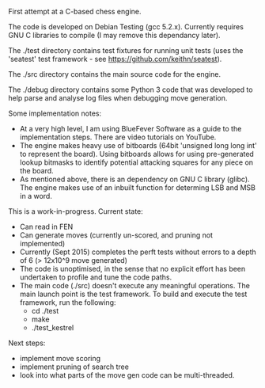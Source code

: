 
First attempt at a C-based chess engine.

The code is developed on Debian Testing (gcc 5.2.x). Currently requires GNU C libraries to compile (I may remove this dependancy later). 

The ./test directory contains test fixtures for running unit tests (uses the 'seatest' test framework - see https://github.com/keithn/seatest). 

The ./src directory contains the main source code for the engine.

The ./debug directory contains some Python 3 code that was developed to help parse and analyse log files when debugging move generation.



Some implementation notes:
* At a very high level, I am using BlueFever Software as a guide to the implementation steps. There are video tutorials on YouTube.
* The engine makes heavy use of bitboards (64bit 'unsigned long long int' to represent the board). Using bitboards allows for using pre-generated lookup bitmasks to identify potential attacking squares for any piece on the board.
* As mentioned above, there is an dependency on GNU C library (glibc). The engine makes use of an inbuilt function for determing LSB and MSB in a word.


This is a work-in-progress. Current state:
* Can read in FEN
* Can generate moves (currently un-scored, and pruning not implemented)
* Currently (Sept 2015) completes the perft tests without errors to a depth of 6 (> 12x10^9 move generated)
* The code is unoptimised, in the sense that no explicit effort has been undertaken to profile and tune the code paths.
* The main code (./src) doesn't execute any meaningful operations. The main launch point is the test framework. To build and execute the test framework, run the following:
	* cd ./test
	* make
	* ./test_kestrel
	

Next steps:
- implement move scoring
- implement pruning of search tree
- look into what parts of the move gen code can be multi-threaded.




